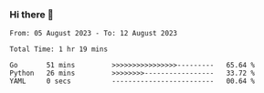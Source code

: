### Hi there 👋

<!--
**zhumeme/zhumeme** is a ✨ _special_ ✨ repository because its `README.md` (this file) appears on your GitHub profile.

Here are some ideas to get you started:

- 🔭 I’m currently working on ...
- 🌱 I’m currently learning ...
- 👯 I’m looking to collaborate on ...
- 🤔 I’m looking for help with ...
- 💬 Ask me about ...
- 📫 How to reach me: ...
- 😄 Pronouns: ...
- ⚡ Fun fact: ...
-->

<!--START_SECTION:waka-->

```all_time
From: 05 August 2023 - To: 12 August 2023

Total Time: 1 hr 19 mins

Go       51 mins         >>>>>>>>>>>>>>>>---------   65.64 %
Python   26 mins         >>>>>>>>-----------------   33.72 %
YAML     0 secs          -------------------------   00.64 %
```

<!--END_SECTION:waka-->
